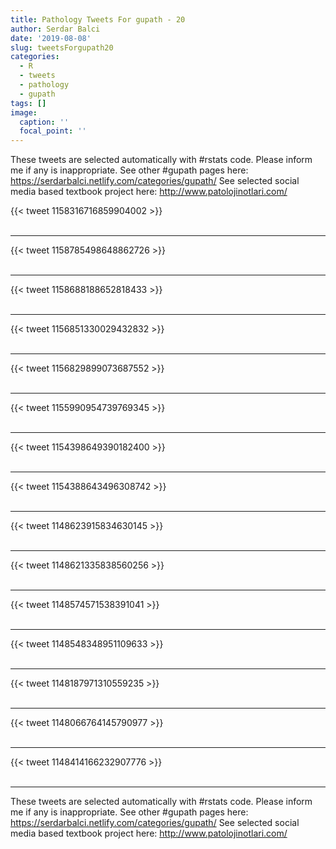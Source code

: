 ```yaml
---
title: Pathology Tweets For gupath - 20
author: Serdar Balci
date: '2019-08-08'
slug: tweetsForgupath20
categories:
  - R
  - tweets
  - pathology
  - gupath
tags: []
image:
  caption: ''
  focal_point: ''
---
```



These tweets are selected automatically with #rstats code. Please inform me if any is inappropriate.
See other #gupath pages here: https://serdarbalci.netlify.com/categories/gupath/ 
See selected social media based textbook project here: http://www.patolojinotlari.com/

{{< tweet 1158316716859904002 >}}
<br>
<br>
<hr>
{{< tweet 1158785498648862726 >}}
<br>
<br>
<hr>
{{< tweet 1158688188652818433 >}}
<br>
<br>
<hr>
{{< tweet 1156851330029432832 >}}
<br>
<br>
<hr>
{{< tweet 1156829899073687552 >}}
<br>
<br>
<hr>
{{< tweet 1155990954739769345 >}}
<br>
<br>
<hr>
{{< tweet 1154398649390182400 >}}
<br>
<br>
<hr>
{{< tweet 1154388643496308742 >}}
<br>
<br>
<hr>
{{< tweet 1148623915834630145 >}}
<br>
<br>
<hr>
{{< tweet 1148621335838560256 >}}
<br>
<br>
<hr>
{{< tweet 1148574571538391041 >}}
<br>
<br>
<hr>
{{< tweet 1148548348951109633 >}}
<br>
<br>
<hr>
{{< tweet 1148187971310559235 >}}
<br>
<br>
<hr>
{{< tweet 1148066764145790977 >}}
<br>
<br>
<hr>
{{< tweet 1148414166232907776 >}}
<br>
<br>
<hr>


These tweets are selected automatically with #rstats code. Please inform me if any is inappropriate.
See other #gupath pages here: https://serdarbalci.netlify.com/categories/gupath/ 
See selected social media based textbook project here: http://www.patolojinotlari.com/
